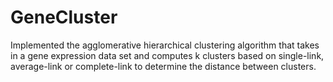 # GeneCluster

Implemented the agglomerative hierarchical clustering algorithm that takes in a gene expression data set and computes k clusters based on single-link, average-link or complete-link to determine the distance between clusters.
